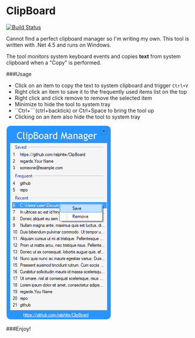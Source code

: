 ClipBoard
=========
[![Build Status](https://dev.azure.com/culllcfc/culllcfc/_apis/build/status/MrCull.ClipBoard?branchName=master)](https://dev.azure.com/culllcfc/culllcfc/_build/latest?definitionId=1&branchName=base) 

Cannot find a perfect clipboard manager so I'm writing my own. This 
tool is written with .Net 4.5 and runs on Windows.

The tool monitors system keyboard events and copies **text** from system 
clipboard when a "Copy" is performed.

###Usage

- Click on an item to copy the text to system clipboard and trigger `Ctrl+V`
- Right click an item to save it to the frequently used items list on the top
- Right click and click remove to remove the selected item
- Minimize to hide the tool to system tray
- ``Ctrl+```(ctrl+backtick) or Ctrl+Space to bring the tool up
- Clicking on an item also hide the tool to system tray


![screenshot](https://raw.githubusercontent.com/MrCull/ClipBoard/base/Screenshot/ClipBoard.png)

###Enjoy!
